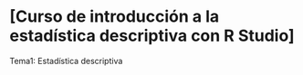 # [Curso de introducción a la estadística descriptiva con R Studio]


Tema1: Estadística descriptiva